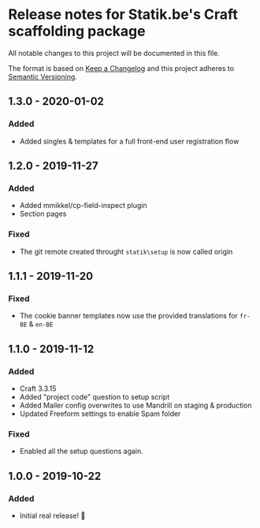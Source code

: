 # Release notes for Statik.be's Craft scaffolding package

All notable changes to this project will be documented in this file.

The format is based on [Keep a Changelog](http://keepachangelog.com/) and this project adheres to [Semantic Versioning](http://semver.org/).


## 1.3.0 - 2020-01-02
### Added
- Added singles & templates for a full front-end user registration flow

## 1.2.0 - 2019-11-27
### Added
- Added mmikkel/cp-field-inspect plugin
- Section pages

### Fixed
- The git remote created throught `statik\setup` is now called origin

## 1.1.1 - 2019-11-20
### Fixed
- The cookie banner templates now use the provided translations for `fr-BE` & `en-BE`

## 1.1.0 - 2019-11-12
### Added
- Craft 3.3.15
- Added "project code" question to setup script
- Added Mailer config overwrites to use Mandrill on staging & production
- Updated Freeform settings to enable Spam folder

### Fixed
- Enabled all the setup questions again. 

## 1.0.0 - 2019-10-22
### Added
- Initial real release! 🎉 

